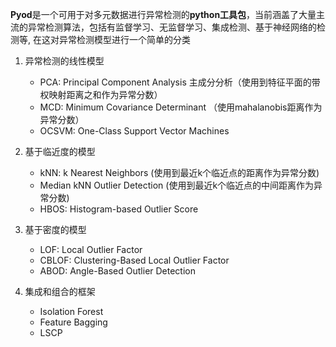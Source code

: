 **Pyod**是一个可用于对多元数据进行异常检测的**python工具包**，当前涵盖了大量主流的异常检测算法，包括有监督学习、无监督学习、集成检测、基于神经网络的检测等, 在这对异常检测模型进行一个简单的分类

1. 异常检测的线性模型
	- PCA: Principal Component Analysis 主成分分析（使用到特征平面的带权映射距离之和作为异常分数）
	- MCD: Minimum Covariance Determinant （使用mahalanobis距离作为异常分数）
	- OCSVM: One-Class Support Vector Machines

2. 基于临近度的模型
	- kNN: k Nearest Neighbors (使用到最近k个临近点的距离作为异常分数)
	- Median kNN Outlier Detection (使用到最近k个临近点的中间距离作为异常分数)
	- HBOS: Histogram-based Outlier Score

3. 基于密度的模型
	- LOF: Local Outlier Factor
	- CBLOF: Clustering-Based Local Outlier Factor
	- ABOD: Angle-Based Outlier Detection

4. 集成和组合的框架
	- Isolation Forest
	- Feature Bagging
	- LSCP